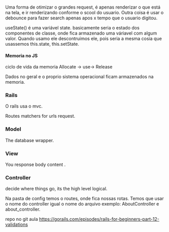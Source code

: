 ###

Uma forma de otimizar o grandes request, é apenas renderizar o que está na tela, e ir renderizando conforme o scool do usuario.
Outra coisa é usar o debounce para fazer search apenas apos x tempo que o usuario digitou.

useState()
é uma variável state.
basicamente seria o estado dos componentes de classe, onde fica armazenado uma váriavel com algum valor.
Quando usamo ele descontruimos ele, pois seria a mesma cosia que usassemos this.state, this.setState.

#### Memoria no JS

ciclo de vida da memoria
Allocate -> use-> Release

Dados no geral e o proprio sistema operacional ficam armazenados na memoria.

### Rails

O rails usa o mvc.

Routes matchers for urls request.

### Model

The database wrapper.

### View

You response body content
.

### Controller

decide where things go, its the high level logical.

Na pasta de config temos o routes, onde fica nossas rotas.
Temos que usar o nome do controller igual o nome do arquivo exemplo: AboutController e about_controller.

repo no git aula
https://gorails.com/episodes/rails-for-beginners-part-12-validations
